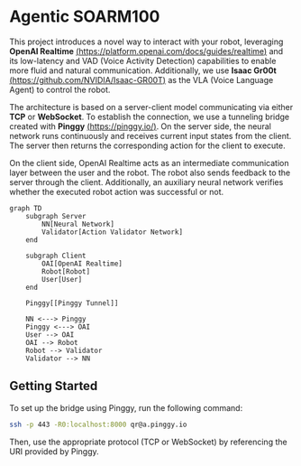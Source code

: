 # Agentic SOARM100

This project introduces a novel way to interact with your robot, leveraging **OpenAI Realtime** [(https://platform.openai.com/docs/guides/realtime)](https://platform.openai.com/docs/guides/realtime) and its low-latency and VAD (Voice Activity Detection) capabilities to enable more fluid and natural communication. Additionally, we use **Isaac Gr00t** [(https://github.com/NVIDIA/Isaac-GR00T)](https://github.com/NVIDIA/Isaac-GR00T) as the VLA (Voice Language Agent) to control the robot.

The architecture is based on a server-client model communicating via either **TCP** or **WebSocket**. To establish the connection, we use a tunneling bridge created with **Pinggy** [(https://pinggy.io/)](https://pinggy.io/). On the server side, the neural network runs continuously and receives current input states from the client. The server then returns the corresponding action for the client to execute.

On the client side, OpenAI Realtime acts as an intermediate communication layer between the user and the robot. The robot also sends feedback to the server through the client. Additionally, an auxiliary neural network verifies whether the executed robot action was successful or not.

```mermaid
graph TD
    subgraph Server
        NN[Neural Network]
        Validator[Action Validator Network]
    end

    subgraph Client
        OAI[OpenAI Realtime]
        Robot[Robot]
        User[User]
    end

    Pinggy[[Pinggy Tunnel]]

    NN <---> Pinggy
    Pinggy <---> OAI
    User --> OAI
    OAI --> Robot
    Robot --> Validator
    Validator --> NN
```

## Getting Started

To set up the bridge using Pinggy, run the following command:

```bash
ssh -p 443 -R0:localhost:8000 qr@a.pinggy.io
```

Then, use the appropriate protocol (TCP or WebSocket) by referencing the URI provided by Pinggy.